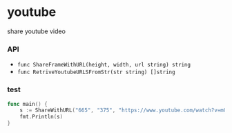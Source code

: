 # youtube
share youtube video

### API
- `func ShareFrameWithURL(height, width, url string) string`
- `func RetriveYoutubeURLSFromStr(str string) []string`


### test

```go
func main() {
	s := ShareWithURL("665", "375", "https://www.youtube.com/watch?v=m0xLvtLfwrQ")
	fmt.Println(s)
}
```